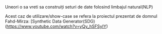 
Uneori o sa vreti sa construiți seturi de date folosind limbajul natural(NLP)

Acest caz de utilizare/show-case se refera la proiectul prezentat de domnul Fahd-Mirza: [Synthetic Data Generator(SDG)(https://www.youtube.com/watch?v=yQy_hSFSyIY)
